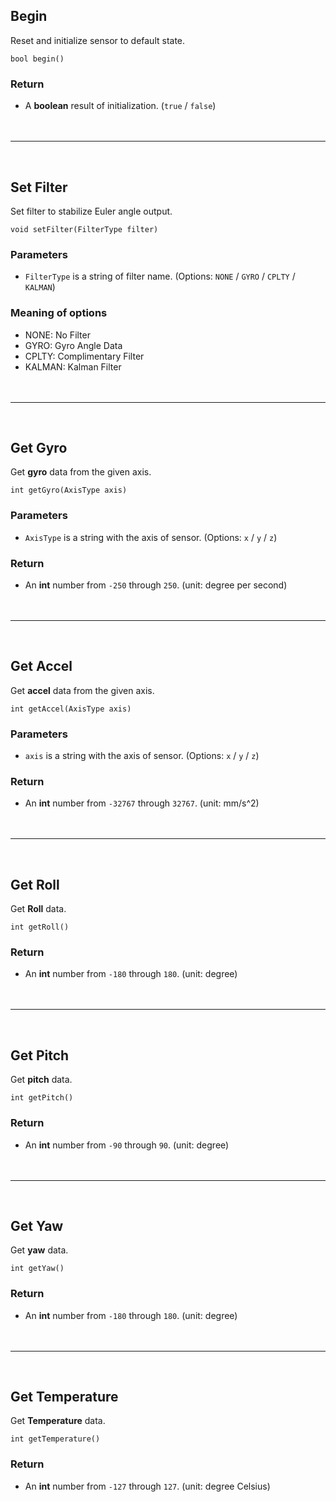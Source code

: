 ## Begin

Reset and initialize sensor to default state.

```Arduino
bool begin()
```
### Return

- A **boolean** result of initialization. (`true` / `false`)
<br /><br /><br />
***
<br />

## Set Filter

Set filter to stabilize Euler angle output.

```Arduino
void setFilter(FilterType filter)
```

### Parameters

- `FilterType` is a string of filter name. (Options: `NONE` / `GYRO` / `CPLTY` / `KALMAN`)

### Meaning of options

- NONE: No Filter
- GYRO: Gyro Angle Data
- CPLTY: Complimentary Filter
- KALMAN: Kalman Filter
<br /><br /><br />
***
<br />

## Get Gyro

Get **gyro** data from the given axis.

```Arduino
int getGyro(AxisType axis)
```

### Parameters

- `AxisType` is a string with the axis of sensor. (Options: `x` / `y` / `z`)

### Return

- An **int** number from `-250` through `250`. (unit: degree per second)
<br /><br /><br />
***
<br />

## Get Accel

Get **accel** data from the given axis.

```Arduino
int getAccel(AxisType axis)
```

### Parameters

- `axis` is a string with the axis of sensor. (Options: `x` / `y` / `z`)

### Return

- An **int** number from `-32767` through `32767`. (unit: mm/s^2)
<br /><br /><br />
***
<br />

## Get Roll

Get **Roll** data.

```Arduino
int getRoll()
```
### Return

- An **int** number from `-180` through `180`. (unit: degree)
<br /><br /><br />
***
<br />


## Get Pitch

Get **pitch** data.

```Arduino
int getPitch()
```

### Return

- An **int** number from `-90` through `90`. (unit: degree)
<br /><br /><br />
***
<br />


## Get Yaw

Get **yaw** data.

```Arduino
int getYaw()
```

### Return

- An **int** number from `-180` through `180`. (unit: degree)
<br /><br /><br />
***
<br />


## Get Temperature

Get **Temperature** data. 

```arduino
int getTemperature()
```

### Return

- An **int** number from `-127` through `127`. (unit: degree Celsius)
